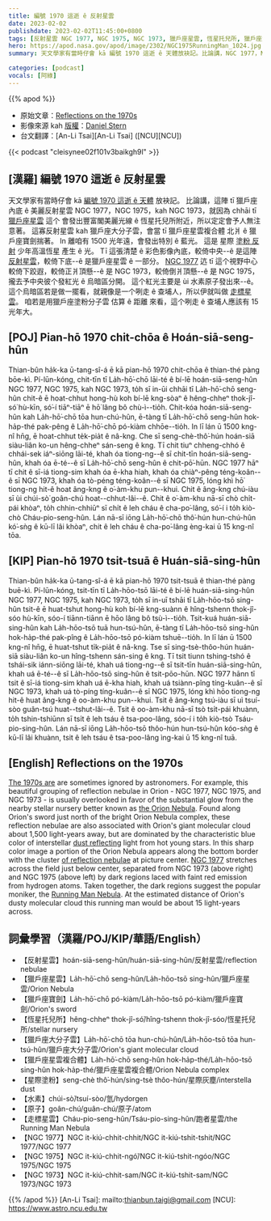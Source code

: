 ```yaml
---
title: 編號 1970 這逝 ê 反射星雲
date: 2023-02-02
publishdate: 2023-02-02T11:45:00+0800
tags: [反射星雲 NGC 1977, NGC 1975, NGC 1973, 獵戶座星雲, 恆星托兒所, 獵戶座大分子雲, 獵戶座星雲複合體, 獵戶座寶劍, 星際塗粉, 水素, 原子, 走標星雲]
hero: https://apod.nasa.gov/apod/image/2302/NGC1975RunningMan_1024.jpg
summary: 天文學家有當時仔會 kā 編號 1970 這逝 ê 天體放袂記。比論講，NGC 1977，NGC 1975，kah NGC 1973。

categories: [podcast]
vocals: [阿綠]
---
```


{{% apod %}}

- 原始文章：[Reflections on the 1970s](https://apod.nasa.gov/apod/ap230202.html)
- 影像來源 kah [版權][copyright]：[Daniel Stern](mailto:dstern@comcast.ne_)
- 台文翻譯：[An-Li Tsai][An-Li Tsai] ([NCU][NCU])

{{< podcast "cleisynee02f101v3baikgh9l" >}}

## [漢羅] 編號 1970 這逝 ê 反射星雲
天文學家有當時仔會 kā [編號 1970 這逝 ê 天體][The 1970s are] 放袂記。
比論講，這陣 tī 獵戶座內底 ê 美麗反射星雲 NGC 1977，NGC 1975，kah NGC 1973，就因為 chhāi tī [獵戶座星雲][the Orion Nebula] 這个 會發出豐富閣美麗光線 ê 恆星托兒所附近，所以定定會予人無注意著。
這寡反射星雲 kah 獵戶座大分子雲，會當 tī 獵戶座星雲複合體 北爿 ê 獵戶座寶劍揣著。
In 離咱有 1500 光年遠，會發出特別 ê 藍光。
這是 星際 [塗粉 反射][dust reflecting] 少年高溫恆星 產生 ê 光。
Tī 這張清楚 ê 彩色影像內底，較倚中央--ê 是這陣 [反射星雲][of reflection nebulae]，較倚下底--ê 是獵戶座星雲 ê 一部分。
[NGC 1977][NGC 1977] 迒 tī 這个視野中心較倚下跤遐，較倚正爿頂懸--ê 是 NGC 1973，較倚倒爿頂懸--ê 是 NGC 1975，攏去予中央彼个發紅光 ê 烏暗區分開。
這个紅光主要是 ùi 水素原子發出來--ê。
這个烏暗區若是做一擺看，就親像是一个咧走 ê 查埔人，所以伊就叫做 [走標星雲][Running Man Nebula]。
咱若是用獵戶座塗粉分子雲 估算 ê 距離 來看，這个咧走 ê 查埔人應該有 15 光年大。

## [POJ] Pian-hō 1970 chit-chōa ê Hoán-siā-seng-hûn
Thian-bûn ha̍k-ka ū-tang-sî-á ē kā pian-hō 1970 chit-chōa ê thian-thé pàng bōe-kì.
Pí-lūn-kóng, chit-tīn tī La̍h-hō͘-chō lāi-té ê bí-lē hoán-siā-seng-hûn NGC 1977, NGC 1975, kah NGC 1973, to̍h sī in-ūi chhāi tī La̍h-hō͘-chō seng-hûn chit-ê ē hoat-chhut hong-hù koh bí-lē kng-sòaⁿ ê hêng-chheⁿ thok-jî-só͘ hù-kīn, só͘-í tiāⁿ-tiāⁿ ē hō͘ lâng bô chù-ì--tio̍h.
Chit-kóa hoán-siā-seng-hûn kah La̍h-hō͘-chō tōa hun-chú-hûn, ē-tàng tī La̍h-hō͘-chō seng-hûn hok-ha̍p-thé pak-pêng ê La̍h-hō͘-chō pó-kiàm chhōe--tio̍h.
In lī lán ū 1500 kng-nî hn̄g, ē hoat-chhut te̍k-pia̍t ê nâ-kng.
Che sī seng-chè-thô͘-hún hoán-siā siàu-liân ko-un hêng-chheⁿ sán-seng ê kng.
Tī chit tiuⁿ chheng-chhó ê chhái-sek iáⁿ-siōng lāi-té, khah óa tiong-ng--ê sī chit-tīn hoán-siā-seng-hûn, khah óa ē-té--ê sī La̍h-hō͘-chō seng-hûn ê chit-pō͘-hūn.
NGC 1977 hāⁿ tī chit ê sī-iá tiong-sim khah óa ē-kha hiah, khah óa chiàⁿ-pêng téng-koân--ê sī NGC 1973, khah óa tò-péng téng-koân--ê sī NGC 1975, lóng khì hō͘ tiong-ng hit-ê hoat âng-kng ê o͘-àm-khu pun--khui.
Chit ê âng-kng chú-iàu sī ùi chúi-sò͘ goân-chú hoat--chhut-lâi--ê.
Chit ê o͘-àm-khu nā-sī chò chi̍t-pái khòaⁿ, to̍h chhin-chhiūⁿ sī chi̍t ê leh cháu ê cha-po͘-lâng, só͘-í i to̍h kiò-chò Cháu-pio-seng-hûn.
Lán nā-sī iōng La̍h-hō͘-chō thô͘-hún hun-chú-hûn kó͘-sǹg ê kū-lī lâi khòaⁿ, chit ê leh cháu ê cha-po͘-lâng èng-kai ū 15 kng-nî tōa.


## [KIP] Pian-hō 1970 tsit-tsuā ê Huán-siā-sing-hûn
Thian-bûn ha̍k-ka ū-tang-sî-á ē kā pian-hō 1970 tsit-tsuā ê thian-thé pàng buē-kì.
Pí-lūn-kóng, tsit-tīn tī La̍h-hōo-tsō lāi-té ê bí-lē huán-siā-sing-hûn NGC 1977, NGC 1975, kah NGC 1973, to̍h sī in-uī tshāi tī La̍h-hōo-tsō sing-hûn tsit-ê ē huat-tshut hong-hù koh bí-lē kng-suànn ê hîng-tshenn thok-jî-sóo hù-kīn, sóo-í tiānn-tiānn ē hōo lâng bô tsù-ì--tio̍h.
Tsit-kuá huán-siā-sing-hûn kah La̍h-hōo-tsō tuā hun-tsú-hûn, ē-tàng tī La̍h-hōo-tsō sing-hûn hok-ha̍p-thé pak-pîng ê La̍h-hōo-tsō pó-kiàm tshuē--tio̍h.
In lī lán ū 1500 kng-nî hn̄g, ē huat-tshut ti̍k-pia̍t ê nâ-kng.
Tse sī sing-tsè-thôo-hún huán-siā siàu-liân ko-un hîng-tshenn sán-sing ê kng.
Tī tsit tiunn tshing-tshó ê tshái-sik iánn-siōng lāi-té, khah uá tiong-ng--ê sī tsit-tīn huán-siā-sing-hûn, khah uá ē-té--ê sī La̍h-hōo-tsō sing-hûn ê tsit-pōo-hūn.
NGC 1977 hānn tī tsit ê sī-iá tiong-sim khah uá ē-kha hiah, khah uá tsiànn-pîng tíng-kuân--ê sī NGC 1973, khah uá tò-píng tíng-kuân--ê sī NGC 1975, lóng khì hōo tiong-ng hit-ê huat âng-kng ê oo-àm-khu pun--khui.
Tsit ê âng-kng tsú-iàu sī uì tsuí-sòo guân-tsú huat--tshut-lâi--ê.
Tsit ê oo-àm-khu nā-sī tsò tsi̍t-pái khuànn, to̍h tshin-tshiūnn sī tsi̍t ê leh tsáu ê tsa-poo-lâng, sóo-í i to̍h kiò-tsò Tsáu-pio-sing-hûn.
Lán nā-sī iōng La̍h-hōo-tsō thôo-hún hun-tsú-hûn kóo-sǹg ê kū-lī lâi khuànn, tsit ê leh tsáu ê tsa-poo-lâng ìng-kai ū 15 kng-nî tuā.


## [English] Reflections on the 1970s
[The 1970s are][The 1970s are] are sometimes ignored by astronomers.
For example, this beautiful grouping of reflection nebulae in Orion - NGC 1977, NGC 1975, and NGC 1973 - is usually overlooked in favor of the substantial glow from the nearby stellar nursery better known as [the Orion Nebula][the Orion Nebula].
Found along Orion's sword just north of the bright Orion Nebula complex, these reflection nebulae are also associated with Orion's giant molecular cloud about 1,500 light-years away, but are dominated by the characteristic blue color of interstellar [dust reflecting][dust reflecting] light from hot young stars.
In this sharp color image a portion of the Orion Nebula appears along the bottom border with the cluster [of reflection nebulae][of reflection nebulae] at picture center.
[NGC 1977][NGC 1977] stretches across the field just below center, separated from NGC 1973 (above right) and NGC 1975 (above left) by dark regions laced with faint red emission from hydrogen atoms.
Taken together, the dark regions suggest the popular moniker, the [Running Man Nebula][Running Man Nebula].
At the estimated distance of Orion's dusty molecular cloud this running man would be about 15 light-years across.


## 詞彙學習（漢羅/POJ/KIP/華語/English）
- 【反射星雲】hoán-siā-seng-hûn/huán-siā-sing-hûn/反射星雲/reflection nebulae
- 【獵戶座星雲】La̍h-hō͘-chō seng-hûn/La̍h-hōo-tsō sing-hûn/獵戶座星雲/Orion Nebula
- 【獵戶座寶劍】La̍h-hō͘-chō pó-kiàm/La̍h-hōo-tsō pó-kiàm/獵戶座寶劍/Orion's sword
- 【恆星托兒所】hêng-chheⁿ thok-jî-só͘/hîng-tshenn thok-jî-sóo/恆星托兒所/stellar nursery
- 【獵戶座大分子雲】La̍h-hō͘-chō tōa hun-chú-hûn/La̍h-hōo-tsō tōa hun-tsú-hûn/獵戶座大分子雲/Orion's giant molecular cloud
- 【獵戶座星雲複合體】La̍h-hō͘-chō seng-hûn hok-ha̍p-thé/La̍h-hōo-tsō sing-hûn hok-ha̍p-thé/獵戶座星雲複合體/Orion Nebula complex
- 【星際塗粉】seng-chè thô͘-hún/sing-tsè thôo-hún/星際灰塵/interstella dust
- 【水素】chúi-sò͘/tsuí-sòo/氫/hydorgen
- 【原子】goân-chú/guân-chú/原子/atom
- 【走標星雲】Cháu-pio-seng-hûn/Tsáu-pio-sing-hûn/跑者星雲/the Running Man Nebula
- 【NGC 1977】NGC it-kiú-chhit-chhit/NGC it-kiú-tshit-tshit/NGC 1977/NGC 1977
- 【NGC 1975】NGC it-kiú-chhit-ngó͘/NGC it-kiú-tshit-ngóo/NGC 1975/NGC 1975
- 【NGC 1973】NGC it-kiú-chhit-sam/NGC it-kiú-tshit-sam/NGC 1973/NGC 1973

{{% /apod %}}
[An-Li Tsai]: mailto:thianbun.taigi@gmail.com
[NCU]: https://www.astro.ncu.edu.tw

[copyright]: https://apod.nasa.gov/apod/fap/lib/about_apod.html#srapply
[License]: https://creativecommons.org/licenses/by/2.0/

[The 1970s are]:http://www.gwu.edu/~nsarchiv/nsa/elvis/elnix.html
[the Orion Nebula]:https://apod.nasa.gov/apod/ap151229.html
[dust reflecting]:http://leo.astronomy.cz/mix/mix.html
[of reflection nebulae]:https://apod.nasa.gov/apod/ap011228.html
[NGC 1977]:https://ui.adsabs.harvard.edu/abs/2016ApJ...826L..15K/abstract
[Running Man Nebula]:https://en.wikipedia.org/wiki/Sh2-279
